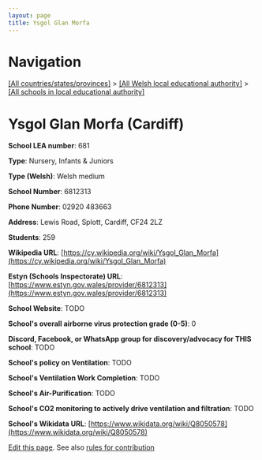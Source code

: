 ```yaml
---
layout: page
title: Ysgol Glan Morfa
---
```

# Navigation

[[All countries/states/provinces]](../../..) > [[All Welsh local educational authority]](../..) > [[All schools in local educational authority]](..)

# Ysgol Glan Morfa (Cardiff)

**School LEA number**: 681

**Type**: Nursery, Infants & Juniors

**Type (Welsh)**: Welsh medium

**School Number**: 6812313

**Phone Number**: 02920 483663

**Address**: Lewis Road, Splott, Cardiff, CF24 2LZ

**Students**: 259

**Wikipedia URL**: [https://cy.wikipedia.org/wiki/Ysgol_Glan_Morfa](https://cy.wikipedia.org/wiki/Ysgol_Glan_Morfa)

**Estyn (Schools Inspectorate) URL**: [https://www.estyn.gov.wales/provider/6812313](https://www.estyn.gov.wales/provider/6812313)

**School Website**: TODO

**School's overall airborne virus protection grade (0-5)**: 0

**Discord, Facebook, or WhatsApp group for discovery/advocacy for THIS school**: TODO

**School's policy on Ventilation**: TODO

**School's Ventilation Work Completion**: TODO

**School's Air-Purification**: TODO

**School's CO2 monitoring to actively drive ventilation and filtration**: TODO

**School's Wikidata URL**: [https://www.wikidata.org/wiki/Q8050578](https://www.wikidata.org/wiki/Q8050578)




[Edit this page](https://github.com/VentilationProject/Wales/edit/prif/./Cardiff/Ysgol_Glan_Morfa.md). See also [rules for contribution](../../../contribution-rules/)